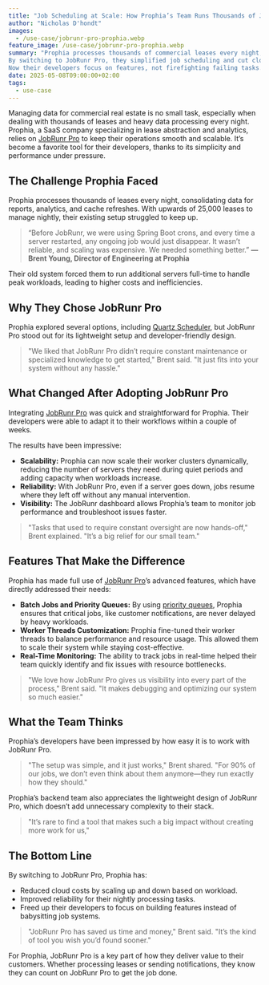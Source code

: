 ```yaml
---
title: "Job Scheduling at Scale: How Prophia’s Team Runs Thousands of Jobs Reliably"
author: "Nicholas D'hondt"
images:
  - /use-case/jobrunr-pro-prophia.webp
feature_image: /use-case/jobrunr-pro-prophia.webp
summary: "Prophia processes thousands of commercial leases every night, requiring speed, scale, and reliability.
By switching to JobRunr Pro, they simplified job scheduling and cut cloud costs.
Now their developers focus on features, not firefighting failing tasks."
date: 2025-05-08T09:00:00+02:00
tags:
  - use-case
---
```


Managing data for commercial real estate is no small task, especially when dealing with thousands of leases and heavy data processing every night. Prophia, a SaaS company specializing in lease abstraction and analytics, relies on [JobRunr Pro](/pricing/) to keep their operations smooth and scalable. It’s become a favorite tool for their developers, thanks to its simplicity and performance under pressure.

## The Challenge Prophia Faced

Prophia processes thousands of leases every night, consolidating data for reports, analytics, and cache refreshes. With upwards of 25,000 leases to manage nightly, their existing setup struggled to keep up.

> “Before JobRunr, we were using Spring Boot crons, and every time a server restarted, any ongoing job would just disappear. It wasn’t reliable, and scaling was expensive. We needed something better.”
> **— Brent Young, Director of Engineering at Prophia**

Their old system forced them to run additional servers full-time to handle peak workloads, leading to higher costs and inefficiencies.

## Why They Chose JobRunr Pro

Prophia explored several options, including [Quartz Scheduler](/blog/2024-10-31-task-schedulers-java-modern-alternatives-to-quartz/), but JobRunr Pro stood out for its lightweight setup and developer-friendly design.

> "We liked that JobRunr Pro didn’t require constant maintenance or specialized knowledge to get started," Brent said. "It just fits into your system without any hassle."

## What Changed After Adopting JobRunr Pro

Integrating [JobRunr Pro](/pricing/) was quick and straightforward for Prophia. Their developers were able to adapt it to their workflows within a couple of weeks. 

The results have been impressive:
- **Scalability:** Prophia can now scale their worker clusters dynamically, reducing the number of servers they need during quiet periods and adding capacity when workloads increase.  
- **Reliability:** With JobRunr Pro, even if a server goes down, jobs resume where they left off without any manual intervention.  
- **Visibility:** The JobRunr dashboard allows Prophia’s team to monitor job performance and troubleshoot issues faster.

> "Tasks that used to require constant oversight are now hands-off," Brent explained. "It’s a big relief for our small team."

## Features That Make the Difference

Prophia has made full use of [JobRunr Pro](/pricing/)’s advanced features, which have directly addressed their needs:

- **Batch Jobs and Priority Queues:** By using [priority queues](/blog/prioritizing-background-jobs/), Prophia ensures that critical jobs, like customer notifications, are never delayed by heavy workloads.  
- **Worker Threads Customization:** Prophia fine-tuned their worker threads to balance performance and resource usage. This allowed them to scale their system while staying cost-effective.  
- **Real-Time Monitoring:** The ability to track jobs in real-time helped their team quickly identify and fix issues with resource bottlenecks.

> "We love how JobRunr Pro gives us visibility into every part of the process," Brent said. "It makes debugging and optimizing our system so much easier."

## What the Team Thinks

Prophia’s developers have been impressed by how easy it is to work with JobRunr Pro.

> "The setup was simple, and it just works," Brent shared. "For 90% of our jobs, we don’t even think about them anymore—they run exactly how they should."

Prophia’s backend team also appreciates the lightweight design of JobRunr Pro, which doesn’t add unnecessary complexity to their stack.

> "It’s rare to find a tool that makes such a big impact without creating more work for us," 

## The Bottom Line

By switching to JobRunr Pro, Prophia has:

- Reduced cloud costs by scaling up and down based on workload.  
- Improved reliability for their nightly processing tasks.  
- Freed up their developers to focus on building features instead of babysitting job systems.

> "JobRunr Pro has saved us time and money," Brent said. "It’s the kind of tool you wish you’d found sooner."

For Prophia, JobRunr Pro is a key part of how they deliver value to their customers. Whether processing leases or sending notifications, they know they can count on JobRunr Pro to get the job done.
